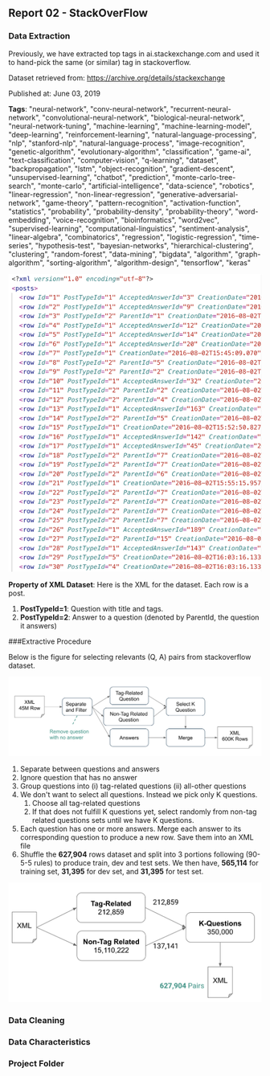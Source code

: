 

## Report 02 - StackOverFlow



### Data Extraction

Previously, we have extracted top tags in ai.stackexchange.com and used it to hand-pick the same (or similar) tag in stackoverflow.

Dataset retrieved from: https://archive.org/details/stackexchange

Published at: June 03, 2019

**Tags**: "neural-network", "conv-neural-network", "recurrent-neural-network", "convolutional-neural-network", "biological-neural-network", "neural-network-tuning", "machine-learning", "machine-learning-model", "deep-learning", "reinforcement-learning", "natural-language-processing", "nlp", "stanford-nlp", "natural-language-process", "image-recognition", "genetic-algorithm", "evolutionary-algorithm", "classification", "game-ai", "text-classification", "computer-vision", "q-learning", "dataset", "backpropagation", "lstm", "object-recognition", "gradient-descent", "unsupervised-learning", "chatbot", "prediction", "monte-carlo-tree-search", "monte-carlo", "artificial-intelligence", "data-science", "robotics", "linear-regression", "non-linear-regression", "generative-adversarial-network", "game-theory", "pattern-recognition", "activation-function", "statistics", "probability", "probability-density", "probability-theory", "word-embedding", "voice-recognition", "bioinformatics", "word2vec", "supervised-learning", "computational-linguistics", "sentiment-analysis", "linear-algebra", "combinatorics", "regression", "logistic-regression", "time-series", "hypothesis-test", "bayesian-networks", "hierarchical-clustering", "clustering", "random-forest", "data-mining", "bigdata", "algorithm", "graph-algorithm", "sorting-algorithm", "algorithm-design", "tensorflow", "keras"



![alt text](./images/xml_data.png)



**Property of XML Dataset**: Here is the XML for the dataset. Each row is a post. 

1. **PostTypeId=1**: Question with title and tags.
2. **PostTypeId=2**: Answer to a question (denoted by ParentId, the question it answers)



###Extractive Procedure

Below is the figure for selecting relevants (Q, A) pairs from stackoverflow dataset.

![alt text](./images/data_extractive_process.png)

1. Separate between questions and answers
2. Ignore question that has no answer
3. Group questions into (i) tag-related questions (ii) all-other questions
4. We don't want to select all questions. Instead we pick only K questions. 
   1. Choose all tag-related questions
   2. If that does not fulfill K questions yet, select randomly from non-tag related questions sets until we have K questions.
5. Each question has one or more answers. Merge each answer to its corresponding question to produce a new row. Save them into an XML file
6. Shuffle the **627,904** rows dataset and split into 3 portions following (90-5-5 rules) to produce train, dev and test sets. We then have, **565,114** for training set, **31,395** for dev set, and **31,395** for test set.

![alt text](./images/data_extractive_count.png)




### Data Cleaning

### Data Characteristics

### Project Folder

